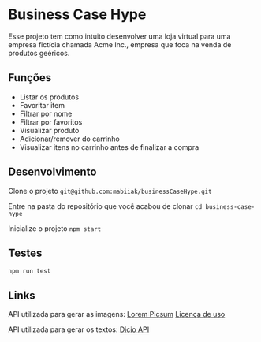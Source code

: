 # Business Case Hype

Esse projeto tem como intuito desenvolver uma loja virtual para uma empresa fictícia chamada Acme Inc., empresa que foca na venda de produtos geéricos.

## Funções
* Listar os produtos
* Favoritar item
* Filtrar por nome
* Filtrar por favoritos
* Visualizar produto
* Adicionar/remover do carrinho
* Visualizar itens no carrinho antes de finalizar a compra

## Desenvolvimento
Clone o projeto
    `git@github.com:mabiiak/businessCaseHype.git`


Entre na pasta do repositório que você acabou de clonar
    `cd business-case-hype`


Inicialize o projeto
    `npm start`

## Testes
`npm run test`

## Links
API utilizada para gerar as imagens: [Lorem Picsum](https://picsum.photos/)
[Licença de uso](https://github.com/DMarby/picsum-photos/blob/main/LICENSE.md)


API utilizada para gerar os textos: [Dicio API](https://github.com/ThiagoNelsi/dicio-api)



